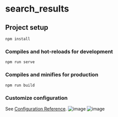 # search_results

## Project setup
```
npm install
```

### Compiles and hot-reloads for development
```
npm run serve
```

### Compiles and minifies for production
```
npm run build
```

### Customize configuration
See [Configuration Reference](https://cli.vuejs.org/config/).
![image](https://user-images.githubusercontent.com/65922544/185611389-088d408a-394a-4e72-a5eb-81aaaf65d721.png)
![image](https://user-images.githubusercontent.com/65922544/185611693-915040fc-aec5-40eb-82e2-3b59330acf31.png)
